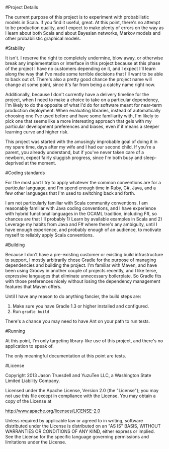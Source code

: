 #Project Details

The current purpose of this project is to experiment with probabilistic models in Scala. If you find it useful,
great. At this point, there's no attempt to be production quality, and I expect to make plenty of errors on the way as
I learn about both Scala and about Bayesian networks, Markov models and other probabilistic graphical models.

#Stability

It isn't. I reserve the right to completely undermine, blow away, or otherwise break any implementation or interface
in this project because at this phase of the project I have no customers depending on it, and I expect I'll learn
along the way that I've made some terrible decisions that I'll want to be able to back out of. There's also a pretty
good chance the project name will change at some point, since it's far from being a catchy name right now.

Additionally, because I don't currently have a delivery timeline for the project, when I need to make a choice to take
on a particular dependency, I'm likely to do the opposite of what I'd do for software meant for near-term production
deployment. When evaluating libraries, instead of automatically choosing one I've used before and have some familiarity
with, I'm likely to pick one that seems like a more interesting approach that gels with my particular development
preferences and biases, even if it means a steeper learning curve and higher risk.

This project was started with the amusingly improbable goal of doing it in my spare time, days after my wife and I
had our second child. If you're a parent, you already understand, but if you've never taken care of a newborn,
expect fairly sluggish progress, since I'm both busy and sleep-deprived at the moment.

#Coding standards

For the most part I try to apply whatever the common conventions are for a particular language, and I'm spend enough
time in Ruby, C#, Java, and a few other languages that I'm used to switching back and forth.

I am not particularly familiar with Scala community conventions. I am reasonably familiar with Java coding conventions,
and I have experience with hybrid functional languages in the OCAML tradition, including F#, so chances are that
I'll probably 1) Learn by available examples in Scala and 2) Leverage my habits from Java and F# where there's any
ambiguity, until I have enough experience, and probably enough of an audience, to motivate myself to reliably apply
Scala conventions.

#Building

Because I don't have a pre-existing customer or existing build infrastructure to support, I mostly arbitrarily chose
Gradle for the purpose of managing dependencies and building the project. I'm familiar with Maven, and have
been using Groovy in another couple of projects recently, and I like terse, expressive languages that eliminate
unnecessary boilerplate. So Gradle fits with those preferences nicely without losing the dependency management features
that Maven offers.

Until I have any reason to do anything fancier, the build steps are:

1. Make sure you have Gradle 1.3 or higher installed and configured.
2. Run `gradle build`

There's a chance you may need to have Ant on your path to run tests.

#Running

At this point, I'm only targeting library-like use of this project, and there's no application to speak of.

The only meaningful documentation at this point are tests.

#License

Copyright 2013 Jason Truesdell and YuzuTen LLC, a Washington State Limited Liability Company.

Licensed under the Apache License, Version 2.0 (the "License");
you may not use this file except in compliance with the License.
You may obtain a copy of the License at

   http://www.apache.org/licenses/LICENSE-2.0

Unless required by applicable law or agreed to in writing, software
distributed under the License is distributed on an "AS IS" BASIS,
WITHOUT WARRANTIES OR CONDITIONS OF ANY KIND, either express or implied.
See the License for the specific language governing permissions and
limitations under the License.
